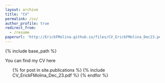 ```yaml
---
layout: archive
title: "CV"
permalink: /cv/
author_profile: true
redirect_from:
  - /resume
paperurl: 'http://ErickFMolina.github.io/files/CV_ErickFMolina_Dec23.pdf'
---
```


{% include base_path %}

You can find my CV here
  <ul>{% for post in site.publications %}
    {% include CV_ErickFMolina_Dec_23.pdf %}
  {% endfor %}</ul>
  
